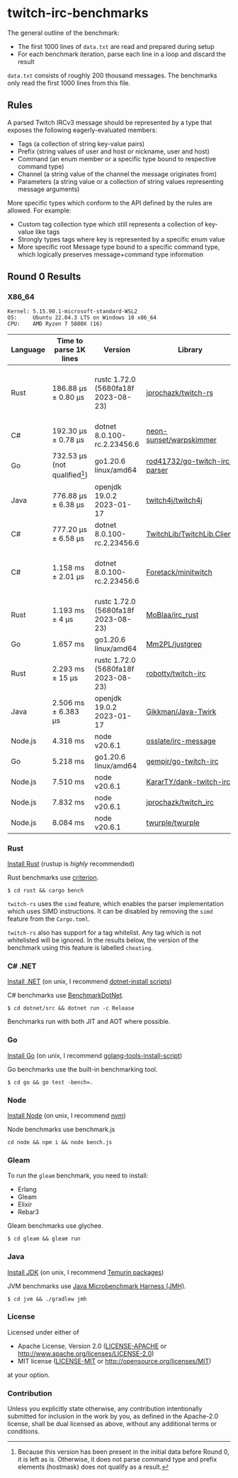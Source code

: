 # twitch-irc-benchmarks

The general outline of the benchmark:
- The first 1000 lines of `data.txt` are read and prepared during setup
- For each benchmark iteration, parse each line in a loop and discard the result

`data.txt` consists of roughly 200 thousand messages. The benchmarks only read the first 1000 lines from this file.

## Rules

A parsed Twitch IRCv3 message should be represented by a type that exposes the following eagerly-evaluated members:
- Tags (a collection of string key-value pairs)
- Prefix (string values of user and host or nickname, user and host)
- Command (an enum member or a specific type bound to respective command type)
- Channel (a string value of the channel the message originates from)
- Parameters (a string value or a collection of string values representing message arguments)

More specific types which conform to the API defined by the rules are allowed. For example:
- Custom tag collection type which still represents a collection of key-value like tags
- Strongly types tags where key is represented by a specific enum value
- More specific root Message type bound to a specific command type, which logically preserves message+command type information

## Round 0 Results

### X86_64

```
Kernel: 5.15.90.1-microsoft-standard-WSL2
OS:     Ubuntu 22.04.3 LTS on Windows 10 x86_64 
CPU:    AMD Ryzen 7 5800X (16)
```

| Language | Time to parse 1K lines        | Version                             | Library                                                                                                                   | Notes                                                 |
| -------- | ----------------------------- | ----------------------------------- | ------------------------------------------------------------------------------------------------------------------------- | ----------------------------------------------------- |
| Rust     | 186.88 µs ± 0.80 µs           | rustc 1.72.0 (5680fa18f 2023-08-23) | [jprochazk/twitch-rs](https://github.com/jprochazk/twitch-rs/tree/6c25b2f1bc5ad34b039bbb73c2bb2c0f599f88c4)               | Additionally parses tag keys to specific enum members |
| C#       | 192.30 µs ± 0.78 µs           | dotnet 8.0.100-rc.2.23456.6         | [neon-sunset/warpskimmer](https://github.com/neon-sunset/warpskimmer/tree/4d8589d2f573b31e82527507f7f4d70210b2cb31)       |                                                       |
| Go       | 732.53 µs (not qualified[^1]) | go1.20.6 linux/amd64              | [rod41732/go-twitch-irc-parser](https://github.com/rod41732/go-twitch-irc-parser/tree/v0.0.3.1)                             | See below                                             |
| Java     | 776.88 µs ± 6.38 µs           | openjdk 19.0.2 2023-01-17           | [twitch4j/twitch4j](https://github.com/twitch4j/twitch4j/commit/33b50b76e42c3c17f9a5d91ac4f96594d223a5ec)                 |                                                       |
| C#       | 777.20 µs ± 6.58 µs           | dotnet 8.0.100-rc.2.23456.6         | [TwitchLib/TwitchLib.Client](https://github.com/TwitchLib/TwitchLib.Client/tree/5fea08f8a4a91a0c9e5d0ccb17c3143a6992ff3d) |                                                       |
| C#       | 1.158 ms ± 2.01 µs            | dotnet 8.0.100-rc.2.23456.6         | [Foretack/minitwitch](https://github.com/jprochazk/minitwitch-bench/tree/a5d2c7b7f5717ff00e6a2f29fd1c0099ff02a59d)        | Additionally parses emote sets, badges and more       |
| Rust     | 1.193 ms ± 4 µs               | rustc 1.72.0 (5680fa18f 2023-08-23) | [MoBlaa/irc_rust](https://github.com/MoBlaa/irc_rust/tree/4ae66fb3176b1d46cec6764f1a76aa6e9673d08b)                       |                                                       |
| Go       | 1.657 ms                      | go1.20.6 linux/amd64                | [Mm2PL/justgrep](https://github.com/Mm2PL/justgrep/tree/v0.0.6)                                                           |                                                       |
| Rust     | 2.293 ms ± 15 µs              | rustc 1.72.0 (5680fa18f 2023-08-23) | [robotty/twitch-irc](https://github.com/robotty/twitch-irc-rs/tree/v5.0.0)                                                |                                                       |
| Java     | 2.506 ms ± 6.383 µs           | openjdk 19.0.2 2023-01-17           | [Gikkman/Java-Twirk](https://github.com/Gikkman/Java-Twirk/tree/0.7.1)                                                    |                                                       |
| Node.js  | 4.318 ms                      | node v20.6.1                        | [osslate/irc-message](https://github.com/osslate/irc-message/tree/v3.0.1)                                                 |                                                       |
| Go       | 5.218 ms                      | go1.20.6 linux/amd64                | [gempir/go-twitch-irc](https://github.com/jprochazk/go-twitch-irc/tree/v4.2.0)                                            |                                                       |
| Node.js  | 7.510 ms                      | node v20.6.1                        | [KararTY/dank-twitch-irc](https://github.com/KararTY/dank-twitch-irc/tree/v6.0.0)                                         |                                                       |
| Node.js  | 7.832 ms                      | node v20.6.1                        | [jprochazk/twitch_irc](https://github.com/jprochazk/twitch_irc/tree/0.11.2)                                               |                                                       |
| Node.js  | 8.084 ms                      | node v20.6.1                        | [twurple/twurple](https://github.com/twurple/twurple/tree/v6.2.1)                                                         |                                                       |

[^1]: Because this version has been present in the initial data before Round 0, it is left as is. Otherwise, it does not parse command type and prefix elements (hostmask) does not qualify as a result.

### Rust

[Install Rust](https://www.rust-lang.org/tools/install) (rustup is *highly* recommended)

Rust benchmarks use [criterion](https://github.com/bheisler/criterion.rs).

```
$ cd rust && cargo bench
```

`twitch-rs` uses the `simd` feature, which enables the parser implementation which uses SIMD instructions.
It can be disabled by removing the `simd` feature from the `Cargo.toml`.

`twitch-rs` also has support for a tag whitelist. Any tag which is not whitelisted will be ignored.
In the results below, the version of the benchmark using this feature is labelled `cheating`.

### C# .NET

[Install .NET](https://dotnet.microsoft.com/en-us/download/dotnet/8.0) (on unix, I recommend [dotnet-install scripts](https://dotnet.microsoft.com/en-us/download/dotnet/scripts))

C# benchmarks use [BenchmarkDotNet](https://github.com/dotnet/BenchmarkDotNet).

```
$ cd dotnet/src && dotnet run -c Release
```

Benchmarks run with both JIT and AOT where possible.

### Go

[Install Go](https://go.dev/doc/install) (on unix, I recommend [golang-tools-install-script](https://github.com/canha/golang-tools-install-script))

Go benchmarks use the built-in benchmarking tool.

```
$ cd go && go test -bench=.
```

### Node

[Install Node](https://nodejs.org/en/download) (on unix, I recommend [nvm](https://github.com/nvm-sh/nvm))

Node benchmarks use benchmark.js
```
cd node && npm i && node bench.js
```
### Gleam

To run the `gleam` benchmark, you need to install:
- Erlang
- Gleam
- Elixir
- Rebar3

Gleam benchmarks use glychee.

```
$ cd gleam && gleam run
```

### Java

[Install JDK](https://adoptium.net/temurin/releases/?version=20) (on unix, I recommend [Temurin packages](https://adoptium.net/installation/linux/))

JVM benchmarks use [Java Microbenchmark Harness (JMH)](https://openjdk.org/projects/code-tools/jmh).

```
$ cd jvm && ./gradlew jmh
```

### License

Licensed under either of

- Apache License, Version 2.0
  ([LICENSE-APACHE](LICENSE-APACHE) or http://www.apache.org/licenses/LICENSE-2.0)
- MIT license
  ([LICENSE-MIT](LICENSE-MIT) or http://opensource.org/licenses/MIT)

at your option.

### Contribution

Unless you explicitly state otherwise, any contribution intentionally submitted
for inclusion in the work by you, as defined in the Apache-2.0 license, shall be
dual licensed as above, without any additional terms or conditions.
